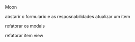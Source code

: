 Moon

abstarir o formulario e as resposnabilidades
atualizar um item

refatorar os modais

refatorar item view